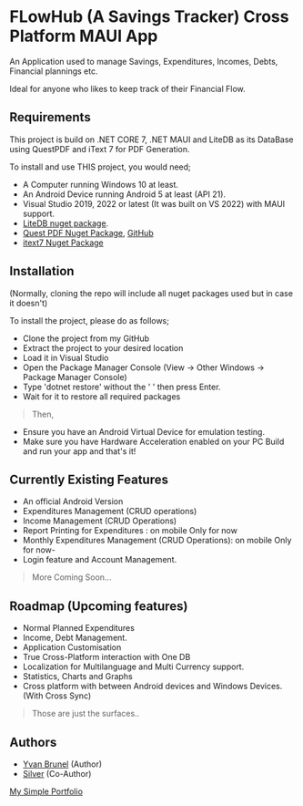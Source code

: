 # FLowHub (A Savings Tracker) Cross Platform MAUI App

An Application used to manage Savings, Expenditures, Incomes, Debts, Financial plannings etc.

Ideal for anyone who likes to keep track of their Financial Flow.
## Requirements
This project is build on .NET CORE 7, .NET MAUI and LiteDB as its DataBase using QuestPDF and iText 7 for PDF Generation.

To install and use THIS project, you would need;
- A Computer running Windows 10 at least.
- An Android Device running Android 5 at least (API 21).
- Visual Studio 2019, 2022 or latest (It was built on VS 2022) with MAUI support.
- [LiteDB nuget package](https://www.nuget.org/packages/LiteDB).
- [Quest PDF Nuget Package](https://www.nuget.org/packages/QuestPDF/), [GitHub](https://github.com/QuestPDF/QuestPDF)
- [itext7 Nuget Package](https://www.nuget.org/packages/itext7/)

## Installation
(Normally, cloning the repo will include all nuget packages used but in case it doesn't)

To install the project, please do as follows;
- Clone the project from my GitHub
- Extract the project to your desired location
- Load it in Visual Studio
- Open the Package Manager Console (View -> Other Windows -> Package Manager Console)
- Type 'dotnet restore' without the ' '  then press Enter. 
- Wait for it to restore all required packages

> Then,
- Ensure you have an Android Virtual Device for emulation testing.
- Make sure you have Hardware Acceleration enabled on your PC
Build and run your app and that's it!

## Currently Existing Features

- An official Android Version
- Expenditures Management (CRUD operations)
- Income Management (CRUD Operations)
- Report Printing for Expenditures : on mobile Only for now
- Monthly Expenditures Management (CRUD Operations): on mobile Only for now- 
- Login feature and Account Management.
> More Coming Soon...

## Roadmap (Upcoming features)
- Normal Planned Expenditures
- Income, Debt Management.
- Application Customisation
- True Cross-Platform interaction with One DB 
- Localization for Multilanguage and Multi Currency support.
- Statistics, Charts and Graphs
- Cross platform with between Android devices and Windows Devices. (With Cross Sync)

> Those are just the surfaces..

## Authors

- [Yvan Brunel](https://github.com/YBTopaz8) (Author)
- [Silver](https://github.com/Silver-U) (Co-Author)

 [My Simple Portfolio](https://flowcv.me/ybtopaz)

